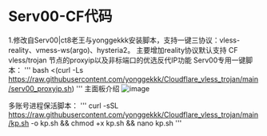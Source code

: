 # Serv00-CF代码
1.修改自Serv00|ct8老王与yonggekkk安装脚本，支持一键三协议：vless-reality、vmess-ws(argo)、hysteria2。
主要增加reality协议默认支持 CF vless/trojan 节点的proxyip以及非标端口的优选反代IP功能
Serv00专用一键脚本：
'''
bash <(curl -Ls https://raw.githubusercontent.com/yonggekkk/Cloudflare_vless_trojan/main/serv00_proxyip.sh)
'''
主面板介绍
![image](https://github.com/user-attachments/assets/54f33785-9cf7-4271-9817-5d6cb9dc4623)

多账号进程保活脚本：
'''
curl -sSL https://raw.githubusercontent.com/yonggekkk/Cloudflare_vless_trojan/main/kp.sh -o kp.sh && chmod +x kp.sh && nano kp.sh
'''
